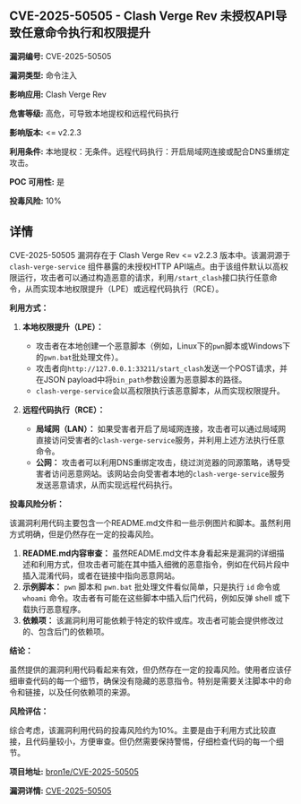 ## CVE-2025-50505 - Clash Verge Rev 未授权API导致任意命令执行和权限提升

**漏洞编号:** CVE-2025-50505

**漏洞类型:** 命令注入

**影响应用:** Clash Verge Rev

**危害等级:** 高危，可导致本地提权和远程代码执行

**影响版本:** <= v2.2.3

**利用条件:** 本地提权：无条件。远程代码执行：开启局域网连接或配合DNS重绑定攻击。

**POC 可用性:** 是

**投毒风险:** 10%

## 详情

CVE-2025-50505 漏洞存在于 Clash Verge Rev <= v2.2.3 版本中。该漏洞源于 `clash-verge-service` 组件暴露的未授权HTTP API端点。由于该组件默认以高权限运行，攻击者可以通过构造恶意的请求，利用`/start_clash`接口执行任意命令，从而实现本地权限提升（LPE）或远程代码执行（RCE）。

**利用方式：**

1.  **本地权限提升（LPE）：**
    *   攻击者在本地创建一个恶意脚本（例如，Linux下的`pwn`脚本或Windows下的`pwn.bat`批处理文件）。
    *   攻击者向`http://127.0.0.1:33211/start_clash`发送一个POST请求，并在JSON payload中将`bin_path`参数设置为恶意脚本的路径。
    *   `clash-verge-service`会以高权限执行该恶意脚本，从而实现权限提升。

2.  **远程代码执行（RCE）：**
    *   **局域网（LAN）：** 如果受害者开启了局域网连接，攻击者可以通过局域网直接访问受害者的`clash-verge-service`服务，并利用上述方法执行任意命令。
    *   **公网：** 攻击者可以利用DNS重绑定攻击，绕过浏览器的同源策略，诱导受害者访问恶意网站。该网站会向受害者本地的`clash-verge-service`服务发送恶意请求，从而实现远程代码执行。

**投毒风险分析：**

该漏洞利用代码主要包含一个README.md文件和一些示例图片和脚本。虽然利用方式明确，但是仍然存在一定的投毒风险。

1.  **README.md内容审查：**  虽然README.md文件本身看起来是漏洞的详细描述和利用方式，但攻击者可能在其中插入细微的恶意指令，例如在代码片段中插入混淆代码，或者在链接中指向恶意网站。
2.  **示例脚本：**  `pwn` 脚本和 `pwn.bat` 批处理文件看似简单，只是执行 `id` 命令或 `whoami` 命令。攻击者有可能在这些脚本中插入后门代码，例如反弹 shell 或下载执行恶意程序。
3.  **依赖项：**  该漏洞利用可能依赖于特定的软件或库。攻击者可能会提供修改过的、包含后门的依赖项。

**结论：**

虽然提供的漏洞利用代码看起来有效，但仍然存在一定的投毒风险。使用者应该仔细审查代码的每一个细节，确保没有隐藏的恶意指令。特别是需要关注脚本中的命令和链接，以及任何依赖项的来源。

**风险评估：**

综合考虑，该漏洞利用代码的投毒风险约为10%。主要是由于利用方式比较直接，且代码量较小，方便审查。但仍然需要保持警惕，仔细检查代码的每一个细节。

**项目地址:** [bron1e/CVE-2025-50505](https://github.com/bron1e/CVE-2025-50505)

**漏洞详情:** [CVE-2025-50505](https://nvd.nist.gov/vuln/detail/CVE-2025-50505)